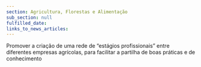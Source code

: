 ```yaml
---
section: Agricultura, Florestas e Alimentação
sub_section: null
fulfilled_date:
links_to_news_articles:
---
```


Promover a criação de uma rede de “estágios profissionais” entre diferentes empresas agrícolas, para facilitar a partilha de boas práticas e de conhecimento